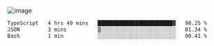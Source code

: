 ![image](https://github-profile-trophy.vercel.app/?username=CMOISDEAD&theme=kimbie_dark&row=1&no-frame=true&margin-w=15&margin-h=15)
<!--START_SECTION:waka-->

```txt
TypeScript   4 hrs 49 mins   ████████████████████████▓   98.25 %
JSON         3 mins          ▒░░░░░░░░░░░░░░░░░░░░░░░░   01.34 %
Bash         1 min           ░░░░░░░░░░░░░░░░░░░░░░░░░   00.41 %
```

<!--END_SECTION:waka--> 
